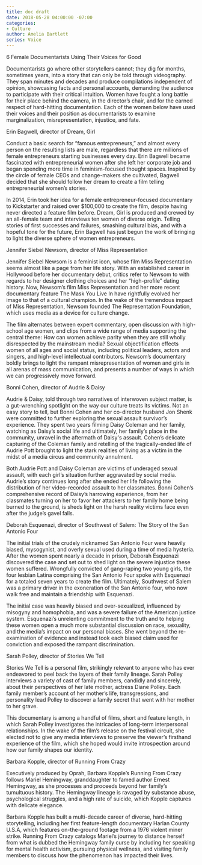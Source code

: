 ```yaml
---
title: doc draft
date: 2018-05-28 04:00:00 -07:00
categories:
- Culture
author: Amelia Bartlett
series: Voice
---
```


6 Female Documentarists Using Their Voices for Good

Documentarists go where other storytellers cannot; they dig for months, sometimes years, into a story that can only be told through videography. They span minutes and decades and produce compilations independent of opinion, showcasing facts and personal accounts, demanding the audience to participate with their critical intuition. Women have fought a long battle for their place behind the camera, in the director’s chair, and for the earned respect of hard-hitting documentation. Each of the women below have used their voices and their position as documentarists to examine marginalization, misrepresentation, injustice, and fate. 

Erin Bagwell, director of Dream, Girl

Conduct a basic search for “famous entrepreneurs,” and almost every person on the resulting lists are male, regardless that there are millions of female entrepreneurs starting businesses every day. Erin Bagwell became fascinated with entrepreneurial women after she left her corporate job and began spending more time in feminism-focused thought spaces. Inspired by the circle of female CEOs and change-makers she cultivated, Bagwell decided that she should follow her dream to create a film telling entrepreneurial women’s stories. 

In 2014, Erin took her idea for a female entrepreneur-focused documentary to Kickstarter and raised over $100,000 to create the film, despite having never directed a feature film before. Dream, Girl is produced and crewed by an all-female team and interviews ten women of diverse origin. Telling stories of first successes and failures, smashing cultural bias, and with a hopeful tone for the future, Erin Bagwell has just begun the work of bringing to light the diverse sphere of women entrepreneurs. 

Jennifer Siebel Newsom, director of Miss Representation

Jennifer Siebel Newsom is a feminist icon, whose film Miss Representation seems almost like a page from her life story. With an established career in Hollywood before her documentary debut, critics refer to Newsom to with regards to her designer clothing choices and her “high-profile” dating history. Now, Newsom’s film Miss Representation and her more recent documentary feature The Mask You Live In have rightfully evolved her image to that of a cultural champion.  In the wake of the tremendous impact of Miss Representation, Newsom founded The Representation Foundation, which uses media as a device for culture change. 

The film alternates between expert commentary, open discussion with high-school age women, and clips from a wide range of media supporting the central theme: How can women achieve parity when they are still wholly disrespected by the mainstream media? Sexual objectification effects women of all ages and social status, including political leaders, actors and singers, and high-level intellectual contributors. Newsom’s documentary boldly brings to light the rampant misrepresentation of women and girls in all arenas of mass communication, and presents a number of ways in which we can progressively move forward. 

Bonni Cohen, director of Audrie & Daisy

Audrie & Daisy, told through two narratives of interwoven subject matter, is a gut-wrenching spotlight on the way our culture treats its victims. Not an easy story to tell, but Bonni Cohen and her co-director husband Jon Shenk were committed to further exploring the sexual assault survivor’s experience. They spent two years filming Daisy Coleman and her family, watching as Daisy’s social life and ultimately, her family’s place in the community, unravel in the aftermath of Daisy's assault. Cohen’s delicate capturing of the Coleman family and retelling of the tragically-ended life of Audrie Pott brought to light the stark realities of living as a victim in the midst of a media circus and community annulment.  

Both Audrie Pott and Daisy Coleman are victims of underaged sexual assault, with each girl’s situation further aggravated by social media. Audrie’s story continues long after she ended her life following the distribution of her video-recorded assault to her classmates. Bonni Cohen’s comprehensive record of Daisy’s harrowing experience, from her classmates turning on her to favor her attackers to her family home being burned to the ground, is sheds light on the harsh reality victims face even after the judge’s gavel falls. 

Deborah Esquenazi, director of Southwest of Salem: The Story of the San Antonio Four

The initial trials of the crudely nicknamed San Antonio Four were heavily biased, mysogynist, and overly sexual used during a time of media hysteria. After the women spent nearly a decade in prison, Deborah Esquenazi discovered the case and set out to shed light on the severe injustice these women suffered. Wrongfully convicted of gang-raping two young girls, the four lesbian Latina comprising the San Antonio Four spoke with Esquenazi for a totaled seven years to create the film. Ultimately, Southwest of Salem was a primary driver in the exoneration of the San Antonio four, who now walk free and maintain a friendship with Esquenazi. 

The initial case was heavily biased and over-sexualized, influenced by misogyny and homophobia, and was a severe failure of the American justice system. Esquenazi’s unrelenting commitment to the truth and to helping these women open a much more substantial discussion on race, sexuality, and the media’s impact on our personal biases. She went beyond the re-examination of evidence and instead took each biased claim used for conviction and exposed the rampant discrimination. 

Sarah Polley, director of Stories We Tell

Stories We Tell is a personal film, strikingly relevant to anyone who has ever endeavored to peel back the layers of their family lineage. Sarah Polley interviews a variety of cast of family members, candidly and sincerely, about their perspectives of her late mother, actress Diane Polley. Each family member’s account of her mother’s life, transgressions, and personality lead Polley to discover a family secret that went with her mother to her grave. 

This documentary is among a handful of films, short and feature length, in which Sarah Polley investigates the intricacies of long-term interpersonal relationships. In the wake of the film’s release on the festival circuit, she elected not to give any media interviews to preserve the viewer’s firsthand experience of the film, which she hoped would invite introspection around how our family shapes our identity.


Barbara Kopple, director of Running From Crazy

Executively produced by Oprah, Barbara Kopple’s Running From Crazy follows Mariel Hemingway, granddaughter to famed author Ernest Hemingway, as she processes and proceeds beyond her family’s tumultuous history. The Hemingway lineage is ravaged by substance abuse, psychological struggles, and a high rate of suicide, which Kopple captures with delicate elegance. 

Barbara Kopple has built a multi-decade career of diverse, hard-hitting storytelling, including her first feature-length documentary Harlan County U.S.A, which features on-the-ground footage from a 1976 violent miner strike. Running From Crazy catalogs Mariel’s journey to distance herself from what is dubbed the Hemingway family curse by including her speaking for mental health activism, pursuing physical wellness, and visiting family members to discuss how the phenomenon has impacted their lives. 
